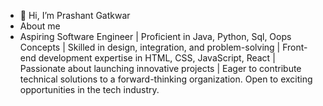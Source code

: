 - 👋 Hi, I’m Prashant Gatkwar
- About me
- Aspiring Software Engineer | Proficient in Java, Python, Sql, Oops Concepts | Skilled in design, integration,
  and problem-solving | Front-end development expertise in HTML, CSS, JavaScript, React | Passionate about
  launching innovative projects | Eager to contribute technical solutions to a forward-thinking organization. Open
  to exciting opportunities in the tech industry.
